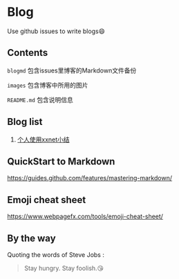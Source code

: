 # Blog
Use github issues to write blogs:smile:

## Contents
`blogmd` 包含issues里博客的Markdown文件备份

`images` 包含博客中所用的图片

`README.md` 包含说明信息

## Blog list
1. [个人使用xxnet小结](https://github.com/uniqueyehu/blog/issues/1)

## QuickStart to Markdown
https://guides.github.com/features/mastering-markdown/

## Emoji cheat sheet
https://www.webpagefx.com/tools/emoji-cheat-sheet/

## By the way
Quoting the words of Steve Jobs :
> Stay hungry. Stay foolish.:kissing_heart:
